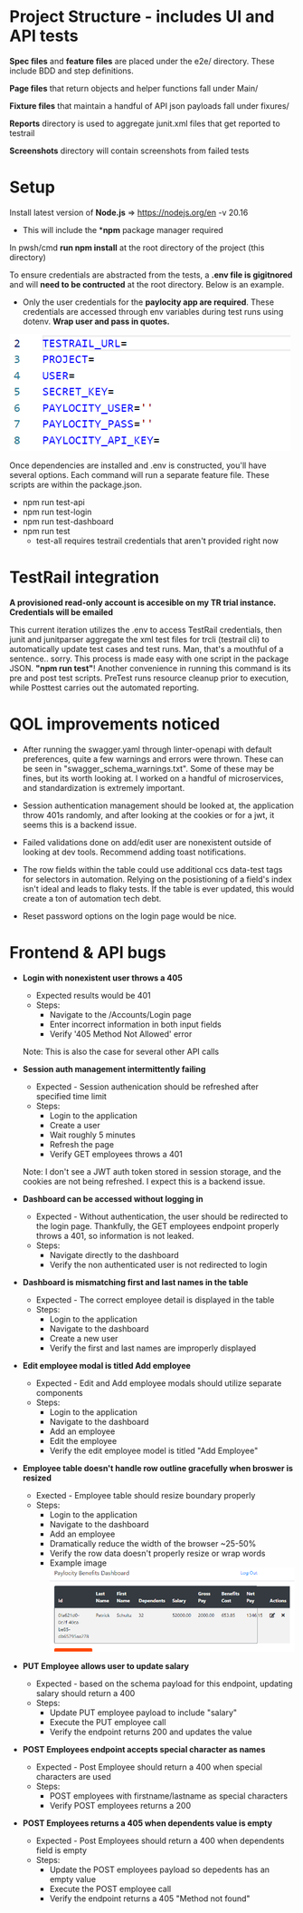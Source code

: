 # Project Structure - includes UI and API tests

**Spec files** and **feature files** are placed under the e2e/ directory. These include BDD and step definitions.

**Page files** that return objects and helper functions fall under Main/

**Fixture files** that maintain a handful of API json payloads fall under fixures/

**Reports** directory is used to aggregate junit.xml files that get reported to testrail

**Screenshots** directory will contain screenshots from failed tests

# Setup 

Install latest version of **Node.js** => https://nodejs.org/en -v 20.16
- This will include the ***npm** package manager required 

In pwsh/cmd **run npm install** at the root directory of the project (this directory)

To ensure credentials are abstracted from the tests, a **.env file is gigitnored** and will **need to be contructed** at the root directory. Below is an example.

- Only the user credentials for the **paylocity app are required**. These credentials are accessed through env variables during test runs using dotenv. **Wrap user and pass in quotes.** 
            
![alt text](image.png)

Once dependencies are installed and .env is constructed, you'll have several options. Each command will run a separate feature file. These scripts are within the package.json.

- npm run test-api
- npm run test-login
- npm run test-dashboard
- npm run test 
    - test-all requires testrail credentials that aren't provided right now

# TestRail integration
**A provisioned read-only account is accesible on my TR trial instance. Credentials will be emailed**

This current iteration utilizes the .env to access TestRail credentials, then junit and junitparser aggregate the xml test files for trcli (testrail cli) to automatically update test cases and test runs. Man, that's a mouthful of a sentence.. sorry. This process is made easy with one script in the package JSON. **"npm run test"**! Another convenience in running this command is its pre and post test scripts. PreTest runs resource cleanup prior to execution, while Posttest carries out the automated reporting.


# QOL improvements noticed

- After running the swagger.yaml through linter-openapi with default preferences, quite a few warnings and errors were thrown. These can be seen in "swagger_schema_warnings.txt". Some of these may be fines, but its worth looking at. I worked on a handful of microservices, and standardization is extremely important. 

- Session authentication management should be looked at, the application throw 401s randomly, and after looking at the cookies or for a jwt, it seems this is a backend issue. 

- Failed validations done on add/edit user are nonexistent outside of looking at dev tools. Recommend adding toast notifications.

- The row fields within the table could use additional ccs data-test tags for selectors in automation. Relying on the posistioning of a field's index isn't ideal and leads to flaky tests. If the table is ever updated, this would create a ton of automation tech debt. 

- Reset password options on the login page would be nice. 

# Frontend & API bugs

- **Login with nonexistent user throws a 405**
    - Expected results would be 401
    - Steps:
        - Navigate to the /Accounts/Login page
        - Enter incorrect information in both input fields
        - Verify '405 Method Not Allowed' error 
    
    Note: This is also the case for several other API calls 

- **Session auth management intermittently failing** 
    - Expected - Session authenication should be refreshed after specified time limit
    - Steps:
        - Login to the application 
        - Create a user
        - Wait roughly 5 minutes
        - Refresh the page
        - Verify GET employees throws a 401

    Note: I don't see a JWT auth token stored in session storage, and the cookies are not being refreshed. I expect this is a backend issue. 

- **Dashboard can be accessed without logging in** 
    - Expected - Without authentication, the user should be redirected to the login page. Thankfully, the GET employees endpoint properly throws a 401, so information is not leaked.  
    - Steps:
        - Navigate directly to the dashboard
        - Verify the non authenticated user is not redirected to login

- **Dashboard is mismatching first and last names in the table**
    - Expected - The correct employee detail is displayed in the table
    - Steps:
        - Login to the application
        - Navigate to the dashboard
        - Create a new user 
        - Verify the first and last names are improperly displayed

- **Edit employee modal is titled Add employee**
    - Expected - Edit and Add employee modals should utilize separate components 
    - Steps:
        - Login to the application
        - Navigate to the dashboard
        - Add an employee
        - Edit the employee
        - Verify the edit employee model is titled "Add Employee"

- **Employee table doesn't handle row outline gracefully when broswer is resized**
    - Exected - Employee table should resize boundary properly 
    - Steps:
        - Login to the application 
        - Navigate to the dashboard
        - Add an employee
        - Dramatically reduce the width of the browser ~25-50%
        - Verify the row data doesn't properly resize or wrap words
        - Example image
![alt text](image-1.png)

- **PUT Employee allows user to update salary**
    - Expected - based on the schema payload for this endpoint, updating salary should return a 400
    - Steps:
        - Update PUT employee payload to include "salary"
        - Execute the PUT employee call
        - Verify the endpoint returns 200 and updates the value

- **POST Employees endpoint accepts special character as names**
    - Expected - Post Employee should return a 400 when special characters are used
    - Steps:
        - POST employees with firstname/lastname as special characters 
        - Verify POST employees returns a 200 

- **POST Employees returns a 405 when dependents value is empty**
    - Expected - Post Employees should return a 400 when dependents field is empty
    - Steps:
        - Update the POST employees payload so depedents has an empty value
        - Execute the POST employee call 
        - Verify the endpoint returns a 405 "Method not found"

